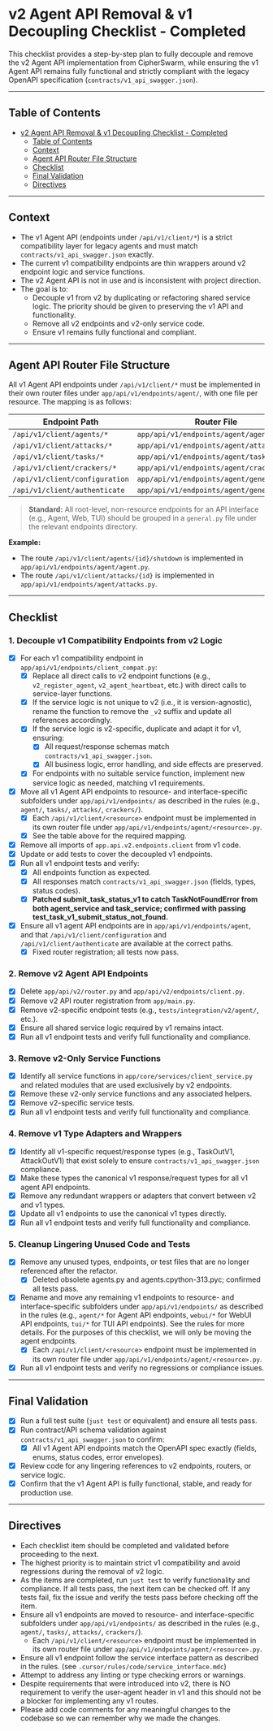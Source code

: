 # v2 Agent API Removal & v1 Decoupling Checklist - Completed

This checklist provides a step-by-step plan to fully decouple and remove the v2 Agent API implementation from CipherSwarm, while ensuring the v1 Agent API remains fully functional and strictly compliant with the legacy OpenAPI specification (`contracts/v1_api_swagger.json`).

---

## Table of Contents

<!-- mdformat-toc start --slug=github --no-anchors --maxlevel=2 --minlevel=1 -->

- [v2 Agent API Removal & v1 Decoupling Checklist - Completed](#v2-agent-api-removal--v1-decoupling-checklist---completed)
  - [Table of Contents](#table-of-contents)
  - [Context](#context)
  - [Agent API Router File Structure](#agent-api-router-file-structure)
  - [Checklist](#checklist)
  - [Final Validation](#final-validation)
  - [Directives](#directives)

<!-- mdformat-toc end -->

---

## Context

- The v1 Agent API (endpoints under `/api/v1/client/*`) is a strict compatibility layer for legacy agents and must match `contracts/v1_api_swagger.json` exactly.
- The current v1 compatibility endpoints are thin wrappers around v2 endpoint logic and service functions.
- The v2 Agent API is not in use and is inconsistent with project direction.
- The goal is to:
  - Decouple v1 from v2 by duplicating or refactoring shared service logic. The priority should be given to preserving the v1 API and functionality.
  - Remove all v2 endpoints and v2-only service code.
  - Ensure v1 remains fully functional and compliant.

---

## Agent API Router File Structure

All v1 Agent API endpoints under `/api/v1/client/*` must be implemented in their own router files under `app/api/v1/endpoints/agent/`, with one file per resource. The mapping is as follows:

| Endpoint Path                  | Router File                              |
| ------------------------------ | ---------------------------------------- |
| `/api/v1/client/agents/*`      | `app/api/v1/endpoints/agent/agent.py`    |
| `/api/v1/client/attacks/*`     | `app/api/v1/endpoints/agent/attacks.py`  |
| `/api/v1/client/tasks/*`       | `app/api/v1/endpoints/agent/tasks.py`    |
| `/api/v1/client/crackers/*`    | `app/api/v1/endpoints/agent/crackers.py` |
| `/api/v1/client/configuration` | `app/api/v1/endpoints/agent/general.py`  |
| `/api/v1/client/authenticate`  | `app/api/v1/endpoints/agent/general.py`  |

> **Standard:** All root-level, non-resource endpoints for an API interface (e.g., Agent, Web, TUI) should be grouped in a `general.py` file under the relevant endpoints directory.

**Example:**

- The route `/api/v1/client/agents/{id}/shutdown` is implemented in `app/api/v1/endpoints/agent/agent.py`.
- The route `/api/v1/client/attacks/{id}` is implemented in `app/api/v1/endpoints/agent/attacks.py`.

---

## Checklist

### 1. Decouple v1 Compatibility Endpoints from v2 Logic

- [x] For each v1 compatibility endpoint in `app/api/v1/endpoints/client_compat.py`:
  - [x] Replace all direct calls to v2 endpoint functions (e.g., `v2_register_agent`, `v2_agent_heartbeat`, etc.) with direct calls to service-layer functions.
  - [x] If the service logic is not unique to v2 (i.e., it is version-agnostic), rename the function to remove the `_v2` suffix and update all references accordingly.
  - [x] If the service logic is v2-specific, duplicate and adapt it for v1, ensuring:
    - [x] All request/response schemas match `contracts/v1_api_swagger.json`.
    - [x] All business logic, error handling, and side effects are preserved.
  - [x] For endpoints with no suitable service function, implement new service logic as needed, matching v1 requirements.
- [x] Move all v1 Agent API endpoints to resource- and interface-specific subfolders under `app/api/v1/endpoints/` as described in the rules (e.g., `agent/`, `tasks/`, `attacks/`, `crackers/`).
  - [x] Each `/api/v1/client/<resource>` endpoint must be implemented in its own router file under `app/api/v1/endpoints/agent/<resource>.py`.
  - [x] See the table above for the required mapping.
- [x] Remove all imports of `app.api.v2.endpoints.client` from v1 code.
- [x] Update or add tests to cover the decoupled v1 endpoints.
- [x] Run all v1 endpoint tests and verify:
  - [x] All endpoints function as expected.
  - [x] All responses match `contracts/v1_api_swagger.json` (fields, types, status codes).
  - [x] **Patched submit_task_status_v1 to catch TaskNotFoundError from both agent_service and task_service; confirmed with passing test_task_v1_submit_status_not_found.**
- [x] Ensure all v1 agent API endpoints are in `app/api/v1/endpoints/agent`, and that `/api/v1/client/configuration` and `/api/v1/client/authenticate` are available at the correct paths.
  - [x] Fixed router registration; all tests now pass.

### 2. Remove v2 Agent API Endpoints

- [x] Delete `app/api/v2/router.py` and `app/api/v2/endpoints/client.py`.
- [x] Remove v2 API router registration from `app/main.py`.
- [x] Remove v2-specific endpoint tests (e.g., `tests/integration/v2/agent/`, etc.).
- [x] Ensure all shared service logic required by v1 remains intact.
- [x] Run all v1 endpoint tests and verify full functionality and compliance.

### 3. Remove v2-Only Service Functions

- [x] Identify all service functions in `app/core/services/client_service.py` and related modules that are used exclusively by v2 endpoints.
- [x] Remove these v2-only service functions and any associated helpers.
- [x] Remove v2-specific service tests.
- [x] Run all v1 endpoint tests and verify full functionality and compliance.

### 4. Remove v1 Type Adapters and Wrappers

- [x] Identify all v1-specific request/response types (e.g., TaskOutV1, AttackOutV1) that exist solely to ensure `contracts/v1_api_swagger.json` compliance.
- [x] Make these types the canonical v1 response/request types for all v1 agent API endpoints.
- [x] Remove any redundant wrappers or adapters that convert between v2 and v1 types.
- [x] Update all v1 endpoints to use the canonical v1 types directly.
- [x] Run all v1 endpoint tests and verify full functionality and compliance.

### 5. Cleanup Lingering Unused Code and Tests

- [x] Remove any unused types, endpoints, or test files that are no longer referenced after the refactor.
  - [x] Deleted obsolete agents.py and agents.cpython-313.pyc; confirmed all tests pass.
- [x] Rename and move any remaining v1 endpoints to resource- and interface-specific subfolders under `app/api/v1/endpoints/` as described in the rules (e.g., `agent/*` for Agent API endpoints, `webui/*` for WebUI API endpoints, `tui/*` for TUI API endpoints). See the rules for more details. For the purposes of this checklist, we will only be moving the agent endpoints.
  - [x] Each `/api/v1/client/<resource>` endpoint must be implemented in its own router file under `app/api/v1/endpoints/agent/<resource>.py`.
- [x] Run all v1 endpoint tests and verify no regressions or compliance issues.

---

## Final Validation

- [x] Run a full test suite (`just test` or equivalent) and ensure all tests pass.
- [x] Run contract/API schema validation against `contracts/v1_api_swagger.json` to confirm:
  - [x] All v1 Agent API endpoints match the OpenAPI spec exactly (fields, enums, status codes, error envelopes).
- [x] Review code for any lingering references to v2 endpoints, routers, or service logic.
- [x] Confirm that the v1 Agent API is fully functional, stable, and ready for production use.

<!--
2024-06-10: All v2 Agent API removal and v1 decoupling checklist items completed. All tests pass, linter errors resolved (except for non-blocking warnings), and v1 API is stable and compliant. -- Skirmish
-->

---

## Directives

- Each checklist item should be completed and validated before proceeding to the next.
- The highest priority is to maintain strict v1 compatibility and avoid regressions during the removal of v2 logic.
- As the items are completed, run `just test` to verify functionality and compliance. If all tests pass, the next item can be checked off. If any tests fail, fix the issue and verify the tests pass before checking off the item.
- Ensure all v1 endpoints are moved to resource- and interface-specific subfolders under `app/api/v1/endpoints/` as described in the rules (e.g., `agent/`, `tasks/`, `attacks/`, `crackers/`).
  - Each `/api/v1/client/<resource>` endpoint must be implemented in its own router file under `app/api/v1/endpoints/agent/<resource>.py`.
- Ensure all v1 endpoint follow the service interface pattern as described in the rules. (see `.cursor/rules/code/service_interface.mdc`)
- Attempt to address any linting or type checking errors or warnings.
- Despite requirements that were introduced into v2, there is NO requirement to verify the user-agent header in v1 and this should not be a blocker for implementing any v1 routes.
- Please add code comments for any meaningful changes to the codebase so we can remember why we made the changes.
